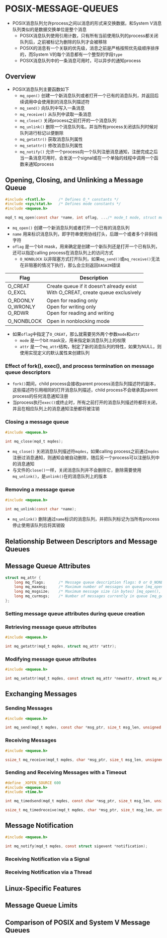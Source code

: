 # POSIX-MESSAGE-QUEUES

- POSIX消息队列允许process之间以消息的形式来交换数据，和System V消息队列类似的是数据交换单位是整个消息
	- POSIX消息队列使用引用计数，只有所有当前使用队列的process都关闭队列后，之前被标记为删除的队列才会被移除
	- POSIX的消息有一个关联的优先级，消息之前是严格按照优先级顺序排序的，而System V的每个消息都有一个整型的字段`type`
	- POSIX消息队列中的一条消息可用时，可以异步的通知process

## Overview

- POSIX消息队列主要函数如下
	- `mq_open()` 创建一个新消息队列或者打开一个已有的消息队列，并返回后续调用中会使用到的消息队列描述符
	- `mq_send()` 向队列中写入一条消息
	- `mq_receive()` 从队列中读取一条消息
	- `mq_close()` 关闭process之前打开的一个消息队列
	- `mq_unlink()` 删除一个消息队列名，并当所有process关闭该队列时候对队列进行标记以便删除
	- `mq_getattr()` 获取消息队列属性
	- `mq_setattr()` 修改消息队列属性
	- `mq_notify()` 允许一个process向一个队列注册消息通知，注册完成之后当一条消息可用时，会发送一个signal或在一个单独的线程中调用一个函数来通知process

## Opening, Closing, and Unlinking a Message Queue

```c
#include <fcntl.h> 		/* Defines O_* constants */
#include <sys/stat.h> 	/* Defines mode constants */
#include <mqueue.h>

mqd_t mq_open(const char *name, int oflag, .../* mode_t mode, struct mq_attr *attr */);
```

- `mq_open()` 创建一个新消息队列或者打开一个已有的消息队列
- `name` 用来标识消息队列，即字符串使用协线打头，后跟一个或者多个非斜线字符
- `oflag` 是一个bit mask，用来确定是创建一个新队列还是打开一个已有队列，还可以指定calling process在消息队列上的访问方式
	- `O_NONBLOCK` 以非阻塞方式打开队列，如果`mq_send()`或`mq_receive()`无法在非阻塞的情况下执行，那么会立刻返回`EAGAIN`错误

| Flag                             | Description                                                                         |
|----------------------------------|-------------------------------------------------------------------------------------|
| O_CREAT<br/>O_EXCL               | Create queue if it doesn’t already exist<br/>With O_CREAT, create queue exclusively |
| O_RDONLY<br/>O_WRONLY<br/>O_RDWR | Open for reading only<br/>Open for writing only<br/>Open for reading and writing    |
| O_NONBLOCK                       | Open in nonblocking mode                                                            |

- 如果`oflag`中指定了`O_CREAT`，那么就需要另外两个参数`mode`和`attr`
	- `mode` 是一个bit mask没，用来指定新消息队列上的权限
	- `attr` 是一个`mq_attr`结构，制定了新的消息队列的特性，如果为NULL，则使用实现定义的默认属性来创建队列

### Effect of fork(), exec(), and process termination on message queue descriptors

- `fork()`期间，child process会接收parent process消息队列描述符的副本，这些描述符引用相同的打开消息队列描述，child process不会继承其parent process的任何消息通知注册
- 当process执行`exec()`或终止时，所有之前打开的消息队列描述符都将关闭，并且在相应队列上的消息通知注册都将被注销

### Closing a message queue

```c
#include <mqueue.h>

int mq_close(mqd_t mqdes);
```

- `mq_close()` 关闭消息队列描述符`mqdes`，如果calling process之前通过`mqdes`注册过消息通知，则通知会被自动删除，随后另一个process可以注册队列中的消息通知
- 与文件的`close()`一样，关闭消息队列并不会删除它，删除需要使用`mq_unlink()`，是`unlink()`在的消息队列上的版本

### Removing a message queue

```c
#include <mqueue.h>

int mq_unlink(const char *name);
```

- `mq_unlink()` 删除通过`name`标识的消息队列，并把队列标记为当所有process停止使用该队列后将其销毁

## Relationship Between Descriptors and Message Queues

## Message Queue Attributes

```c
struct mq_attr {	
    long mq_flags; 		/* Message queue description flags: 0 or O_NONBLOCK [mq_getattr(), mq_setattr()] */
    long mq_maxmsg; 	/* Maximum number of messages on queue [mq_open(), mq_getattr()] */
    long mq_msgsize; 	/* Maximum message size (in bytes) [mq_open(), mq_getattr()] */
    long mq_curmsgs; 	/* Number of messages currently in queue [mq_getattr()] */
};
```

### Setting message queue attributes during queue creation

### Retrieving message queue attributes

```c
#include <mqueue.h>

int mq_getattr(mqd_t mqdes, struct mq_attr *attr);
```

### Modifying message queue attributes

```c
#include <mqueue.h>

int mq_setattr(mqd_t mqdes, const struct mq_attr *newattr, struct mq_attr *oldattr);
```

## Exchanging Messages

### Sending Messages

```c
#include <mqueue.h>

int mq_send(mqd_t mqdes, const char *msg_ptr, size_t msg_len, unsigned int msg_prio);
```

### Receiving Messages

```c
#include <mqueue.h>

ssize_t mq_receive(mqd_t mqdes, char *msg_ptr, size_t msg_len, unsigned int *msg_prio);
```

### Sending and Receiving Messages with a Timeout

```c
#define _XOPEN_SOURCE 600
#include <mqueue.h>
#include <time.h>

int mq_timedsend(mqd_t mqdes, const char *msg_ptr, size_t msg_len, unsigned int msg_prio, const struct timespec *abs_timeout);

ssize_t mq_timedreceive(mqd_t mqdes, char *msg_ptr, size_t msg_len, unsigned int *msg_prio, const struct timespec *abs_timeout);
```

## Message Notification

```c
#include <mqueue.h>

int mq_notify(mqd_t mqdes, const struct sigevent *notification);
```

### Receiving Notification via a Signal

### Receiving Notification via a Thread

## Linux-Specific Features

## Message Queue Limits

## Comparison of POSIX and System V Message Queues